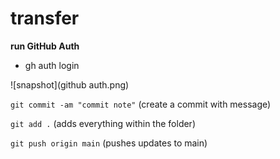 # transfer

**run GitHub Auth**
- gh auth login

![snapshot](github auth.png)



`git commit -am "commit note"`    (create a commit with message)

`git add .`                       (adds everything within the folder)

`git push origin main`            (pushes updates to main)

